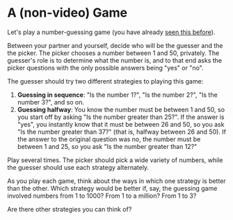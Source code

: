 # A \(non-video\) Game

Let's play a number-guessing game \(you have already [seen this before](https://beautyjoy.github.io/bjc-r/cur/programming/conditionals/number-guessing-game-v2-0.html)\).  

Between your partner and yourself, decide who will be the guesser and the the picker. The picker chooses a number between 1 and 50, privately. The guesser's role is to determine what the number is, and to that end asks the picker questions with the only possible answers being "yes" or "no".

The guesser should try two different strategies to playing this game:

1. **Guessing in sequence**: "Is the number 1?", "Is the number 2?", "Is the number 3?", and so on.
2. **Guessing halfway**: You know the number must be between 1 and 50, so you start off by asking "Is the number greater than 25?". If the answer is "yes", you instantly know that it must be between 26 and 50, so you ask "Is the number greater than 37?" \(that is, halfway between 26 and 50\).  If the answer to the original question was no, the number must be between 1 and 25, so you ask "Is the number greater than 12?"

Play several times. The picker should pick a wide variety of numbers, while the guesser should use each strategy alternately.

As you play each game, think about the ways in which one strategy is better than the other. Which strategy would be better if, say, the guessing game involved numbers from 1 to 1000? From 1 to a million? From 1 to 3?  
  
Are there other strategies you can think of?

